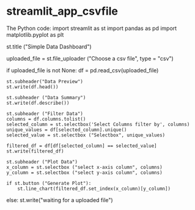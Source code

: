 # streamlit_app_csvfile
The Python code: 
import streamlit as st
import pandas as pd 
import matplotlib.pyplot as plt 

st.title ("Simple Data Dashboard")

uploaded_file = st.file_uploader ("Choose a csv file", type = "csv")

if uploaded_file is not None: 
    df = pd.read_csv(uploaded_file)

    st.subheader("Data Preview")
    st.write(df.head())

    st.subheader ("Data Summary")
    st.write(df.describe())

    st.subheader ("Filter Data")
    columns = df.columns.tolist()
    selected_column = st.selectbox('Select Columns filter by', columns)
    unique_values = df[selected_column].unique()
    selected_value = st.selectbox ("Selectbox", unique_values)
    
    filtered_df = df[df[selected_column] == selected_value]
    st.write(filtered_df)

    st.subheader ("Plot Data")
    x_column = st.selectbox ("select x-axis column", columns)
    y_column = st.selectbox ("select y-axis column", columns)

    if st.button ("Generate Plot"):
        st.line_chart(filtered_df.set_index(x_column)[y_column])
else:
    st.write("waiting for a uploaded file")
